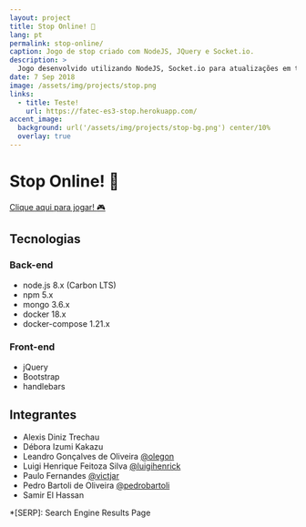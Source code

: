 ```yaml
---
layout: project
title: Stop Online! 🛑
lang: pt
permalink: stop-online/
caption: Jogo de stop criado com NodeJS, JQuery e Socket.io.
description: >
  Jogo desenvolvido utilizando NodeJS, Socket.io para atualizações em tempo real e JQuery para atualizações visuais e efeitos dos especiais.
date: 7 Sep 2018
image: /assets/img/projects/stop.png
links:
  - title: Teste!
    url: https://fatec-es3-stop.herokuapp.com/
accent_image: 
  background: url('/assets/img/projects/stop-bg.png') center/10%
  overlay: true
---
```


# Stop Online! 🛑

[Clique aqui para jogar! :video_game:](https://fatec-es3-stop.herokuapp.com/)

## Tecnologias

### Back-end

- node.js 8.x (Carbon LTS)
- npm 5.x
- mongo 3.6.x
- docker 18.x
- docker-compose 1.21.x


### Front-end

- jQuery
- Bootstrap
- handlebars

## Integrantes

- Alexis Diniz Trechau
- Débora Izumi Kakazu
- Leandro Gonçalves de Oliveira [@olegon](https://github.com/olegon)
- Luigi Henrique Feitoza Silva [@luigihenrick](https://github.com/luigihenrick)
- Paulo Fernandes [@victjar](https://github.com/victjar)
- Pedro Bartoli de Oliveira [@pedrobartoli](https://github.com/pedrobartoli)
- Samir El Hassan

*[SERP]: Search Engine Results Page
